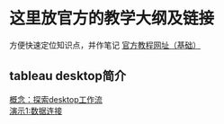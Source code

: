 # 这里放官方的教学大纲及链接
方便快速定位知识点，并作笔记
[官方教程网址（基础）](https://elearning.tableau.com/desktop-itableau-102018)
## tableau desktop简介
[概念：探索desktop工作流](https://elearning.tableau.com/desktop-itableau-102018/248987/scorm/5zjboaoc6b9p)  
[演示1:数据连接](https://elearning.tableau.com/desktop-itableau-102018/248988/scorm/3prokj10f62y2)
